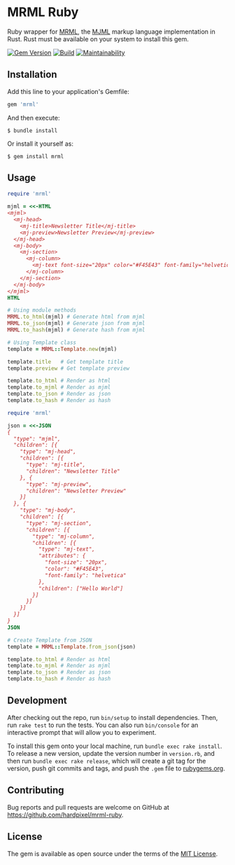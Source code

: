 # MRML Ruby

Ruby wrapper for [MRML](https://github.com/jdrouet/mrml), the [MJML](https://mjml.io) markup language implementation in Rust. Rust must be available on your system to install this gem.

[![Gem Version](https://badge.fury.io/rb/mrml.svg)](https://badge.fury.io/rb/mrml)
[![Build](https://github.com/hardpixel/mrml-ruby/actions/workflows/build.yml/badge.svg)](https://github.com/hardpixel/mrml-ruby/actions/workflows/build.yml)
[![Maintainability](https://api.codeclimate.com/v1/badges/7e307214d3c2e4d2056d/maintainability)](https://codeclimate.com/github/hardpixel/mrml-ruby/maintainability)

## Installation

Add this line to your application's Gemfile:

```ruby
gem 'mrml'
```

And then execute:

    $ bundle install

Or install it yourself as:

    $ gem install mrml

## Usage

```ruby
require 'mrml'

mjml = <<-HTML
<mjml>
  <mj-head>
    <mj-title>Newsletter Title</mj-title>
    <mj-preview>Newsletter Preview</mj-preview>
  </mj-head>
  <mj-body>
    <mj-section>
      <mj-column>
        <mj-text font-size="20px" color="#F45E43" font-family="helvetica">Hello World</mj-text>
      </mj-column>
    </mj-section>
  </mj-body>
</mjml>
HTML

# Using module methods
MRML.to_html(mjml) # Generate html from mjml
MRML.to_json(mjml) # Generate json from mjml
MRML.to_hash(mjml) # Generate hash from mjml

# Using Template class
template = MRML::Template.new(mjml)

template.title   # Get template title
template.preview # Get template preview

template.to_html # Render as html
template.to_mjml # Render as mjml
template.to_json # Render as json
template.to_hash # Render as hash
```

```ruby
require 'mrml'

json = <<-JSON
{
  "type": "mjml",
  "children": [{
    "type": "mj-head",
    "children": [{
      "type": "mj-title",
      "children": "Newsletter Title"
    }, {
      "type": "mj-preview",
      "children": "Newsletter Preview"
    }]
  }, {
    "type": "mj-body",
    "children": [{
      "type": "mj-section",
      "children": [{
        "type": "mj-column",
        "children": [{
          "type": "mj-text",
          "attributes": {
            "font-size": "20px",
            "color": "#F45E43",
            "font-family": "helvetica"
          },
          "children": ["Hello World"]
        }]
      }]
    }]
  }]
}
JSON

# Create Template from JSON
template = MRML::Template.from_json(json)

template.to_html # Render as html
template.to_mjml # Render as mjml
template.to_json # Render as json
template.to_hash # Render as hash
```

## Development

After checking out the repo, run `bin/setup` to install dependencies. Then, run `rake test` to run the tests. You can also run `bin/console` for an interactive prompt that will allow you to experiment.

To install this gem onto your local machine, run `bundle exec rake install`. To release a new version, update the version number in `version.rb`, and then run `bundle exec rake release`, which will create a git tag for the version, push git commits and tags, and push the `.gem` file to [rubygems.org](https://rubygems.org).

## Contributing

Bug reports and pull requests are welcome on GitHub at https://github.com/hardpixel/mrml-ruby.

## License

The gem is available as open source under the terms of the [MIT License](https://opensource.org/licenses/MIT).
